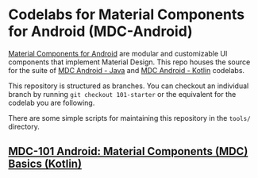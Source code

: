 # Codelabs for Material Components for Android (MDC-Android)

[Material Components for Android](https://material.io/components/android/) are modular and customizable UI
components that implement Material Design. This repo houses the source for the suite of [MDC Android - Java](https://material.io/collections/developer-tutorials/#android-java) and [MDC Android - Kotlin](https://material.io/collections/developer-tutorials/#android-kotlin) codelabs.

This repository is structured as branches. You can checkout an individual branch by running `git checkout 101-starter` or the equivalent for the codelab you are following.

There are some simple scripts for maintaining this repository in the `tools/` directory.

## [MDC-101 Android: Material Components (MDC) Basics (Kotlin)](https://codelabs.developers.google.com/codelabs/mdc-101-kotlin)
